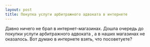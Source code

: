 ```yaml
---
layout: post 
title: Покупка услуги арбитражного адвоката в интернете 
--- 
```

Давно ничего не брал в интернет-магазинах. Дошла очередь до покупки услуги арбитражного адвоката , а в наших магазинах не оказалось. Вот думаю в интернете взять, что посоветуете?